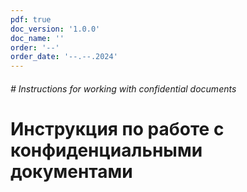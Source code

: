 ```yaml
---
pdf: true
doc_version: '1.0.0'
doc_name: ''
order: '--'
order_date: '--.--.2024'
---
```


###### # Instructions for working with confidential documents

# Инструкция по работе с конфиденциальными документами